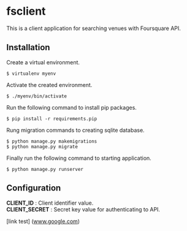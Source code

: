 # fsclient

This is a client application for searching venues with Foursquare API.

## Installation
Create a virtual environment.
```shell
$ virtualenv myenv
```

Activate the created environment.
```shell
$ ./myenv/bin/activate
```

Run the following command to install pip packages.
```shell
$ pip install -r requirements.pip
```

Rung migration commands to creating sqlite database.
```shell
$ python manage.py makemigrations
$ python manage.py migrate

```

Finally run the following command to starting application.
```shell
$ python manage.py runserver

```


## Configuration
**CLIENT_ID** : Client identifier value. <br />
**CLIENT_SECRET** : Secret key value for authenticating to API. <br />

[link test] (www.google.com)

